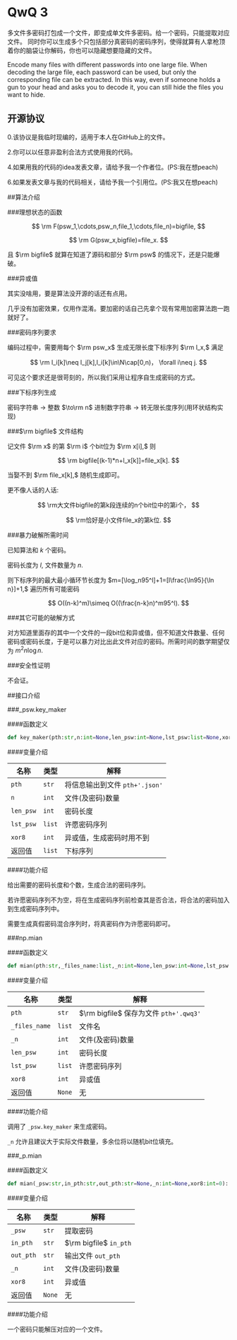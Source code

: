 # QwQ 3
多文件多密码打包成一个文件，即变成单文件多密码。给一个密码，只能提取对应文件。
同时你可以生成多个只包括部分真密码的密码序列，使得就算有人拿枪顶着你的脑袋让你解码，你也可以隐藏想要隐藏的文件。

Encode many files with different passwords into one large file. When decoding the large file, each password can be used, but only the corresponding file can be extracted. In this way, even if someone holds a gun to your head and asks you to decode it, you can still hide the files you want to hide.

## 开源协议

0.该协议是我临时现编的，适用于本人在GitHub上的文件。

2.你可以以任意非盈利合法方式使用我的代码。

4.如果用我的代码的idea发表文章，请给予我一个作者位。(PS:我在想peach)

6.如果发表文章与我的代码相关，请给予我一个引用位。(PS:我又在想peach)

##算法介绍
 
###理想状态的函数

$$
\rm F(psw_1,\cdots,psw_n,file_1,\cdots,file_n)=bigfile,
$$

$$
\rm G(psw_x,bigfile)=file_x.
$$

且 $\rm bigfile$ 就算在知道了源码和部分 $\rm psw$ 的情况下，还是只能爆破。

###异或值

其实没啥用，要是算法没开源的话还有点用。

几乎没有加密效果，仅用作混淆。要加密的话自己先拿个现有常用加密算法跑一跑就好了。

###密码序列要求

编码过程中，需要用每个 $\rm psw_x$ 生成无限长度下标序列 $\rm l_x,$ 满足

$$
\rm l_i[k]\neq l_j[k],l_i[k]\in\N\cap[0,n)， \forall i\neq j.
$$

可见这个要求还是很苛刻的，所以我们采用让程序自生成密码的方式。 

###下标序列生成

密码字符串 $\to$ 整数 $\to\rm n$ 进制数字符串 $\to$ 转无限长度序列(用环状结构实现)

###$\rm bigfile$ 文件结构

记文件 $\rm x$ 的第 $\rm i$ 个bit位为 $\rm x[i],$ 则

$$
\rm bigfile[(k-1)*n+l_x[k]]=file_x[k].
$$

当娶不到 $\rm file_x[k],$ 随机生成即可。

更不像人话的人话:

$$
\rm大文件bigfile的第k段连续的n个bit位中的第i个，
$$

$$
\rm恰好是小文件file_x的第k位.
$$

###暴力破解所需时间

已知算法和 $k$ 个密码。

密码长度为 $l,$ 文件数量为 $n.$

则下标序列的最大最小循环节长度为 $m=[\log_n95^l]+1=[l\frac{\ln95}{\ln n}]+1,$ 遍历所有可能密码

$$
O((n-k)^m)\simeq O((\frac{n-k}n)^m95^l).
$$

###其它可能的破解方式

对方知道里面存的其中一个文件的一段bit位和异或值，但不知道文件数量、任何密码或密码长度，于是可以暴力对比出此文件对应的密码。所需时间的数学期望仅为 $m^2n\log n.$

###安全性证明

不会证。

##接口介绍

###_psw.key_maker

####函数定义

```py
def key_maker(pth:str,n:int=None,len_psw:int=None,lst_psw:list=None,xor8:int=0)->list:
```

####变量介绍

|名称		|类型|		解释|
|-			|-|			-|
|`pth`		|`str`|		将信息输出到文件 `pth+'.json'`|
|`n`		|`int`|		文件(及密码)数量|
|`len_psw`	|`int`| 	密码长度|
|`lst_psw`	|`list`|	许愿密码序列|
|`xor8`		|`int`| 	异或值，生成密码时用不到|
|返回值		|`list`|	下标序列

####功能介绍

给出需要的密码长度和个数，生成合法的密码序列。

若许愿密码序列不为空，将在生成密码序列前检查其是否合法，将合法的密码加入到生成密码序列中。

需要生成真假密码混合序列时，将真密码作为许愿密码即可。

###np.mian

####函数定义

```py
def mian(pth:str,_files_name:list,_n:int=None,len_psw:int=None,lst_psw:list=None,xor8:int=0):
```

####变量介绍

|名称			|类型|		解释|
|-				|-|			-|
|`pth`			|`str`|		$\rm bigfile$ 保存为文件 `pth+'.qwq3'`|
|`_files_name`	|`list`|	文件名|
|`_n`			|`int`|		文件(及密码)数量|
|`len_psw`		|`int`| 	密码长度|
|`lst_psw`		|`list`|	许愿密码序列|
|`xor8`			|`int`| 	异或值|
|返回值			|`None`|	无

####功能介绍

调用了 `_psw.key_maker` 来生成密码。

`_n` 允许且建议大于实际文件数量，多余位将以随机bit位填充。

###_p.mian

####函数定义

```py
def mian(_psw:str,in_pth:str,out_pth:str=None,_n:int=None,xor8:int=0):
```

####变量介绍

|名称		|类型|		解释|
|-			|-|			-|
|`_psw`		|`str`|		提取密码|
|`in_pth`	|`str`|		$\rm bigfile$ `in_pth`|
|`out_pth`	|`str`|		输出文件 `out_pth`|
|`_n`		|`int`|		文件(及密码)数量|
|`xor8`		|`int`| 	异或值|
|返回值		|`None`|	无

####功能介绍

一个密码只能解压对应的一个文件。




